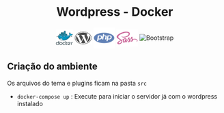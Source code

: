 <div align="center">
	<h1>Wordpress - Docker</h1>
  <img align="center" alt="Docker" height="40" width="40" src="https://github.com/devicons/devicon/blob/master/icons/docker/docker-original-wordmark.svg">
  <img align="center" alt="WordPress" height="30" width="40" src="https://github.com/devicons/devicon/blob/master/icons/wordpress/wordpress-plain.svg">
  <img align="center" alt="PHP" height="50" width="50" src="https://github.com/devicons/devicon/blob/master/icons/php/php-plain.svg">
  <img align="center" alt="SASS" height="40" width="50" src="https://github.com/devicons/devicon/blob/master/icons/sass/sass-original.svg">
  <img align="center" alt="Bootstrap" height="31" width="40" src="https://cdn.jsdelivr.net/gh/devicons/devicon/icons/bootstrap/bootstrap-plain.svg">
</div>

## Criação do ambiente
Os arquivos do tema e plugins ficam na pasta `src`

- `docker-compose up` : Execute para iniciar o servidor já com o wordpress instalado
